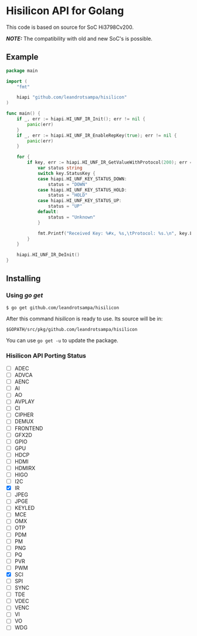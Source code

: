 # Hisilicon API for Golang
This code is based on source for SoC Hi3798Cv200.

**_NOTE:_** The compatibility with old and new SoC's is possible.

## Example

```go
package main

import (
	"fmt"

	hiapi "github.com/leandrotsampa/hisilicon"
)

func main() {
	if _, err := hiapi.HI_UNF_IR_Init(); err != nil {
		panic(err)
	}
	if _, err := hiapi.HI_UNF_IR_EnableRepKey(true); err != nil {
		panic(err)
	}

	for {
		if key, err := hiapi.HI_UNF_IR_GetValueWithProtocol(200); err == nil {
			var status string
			switch key.StatusKey {
			case hiapi.HI_UNF_KEY_STATUS_DOWN:
				status = "DOWN"
			case hiapi.HI_UNF_KEY_STATUS_HOLD:
				status = "HOLD"
			case hiapi.HI_UNF_KEY_STATUS_UP:
				status = "UP"
			default:
				status = "Unknown"
			}

			fmt.Printf("Received Key: %#x, %s,\tProtocol: %s.\n", key.Lower, status, key.ProtocolName)
		}
	}

	hiapi.HI_UNF_IR_DeInit()
}
```

## Installing

### Using *go get*

    $ go get github.com/leandrotsampa/hisilicon

After this command *hisilicon* is ready to use. Its source will be in:

    $GOPATH/src/pkg/github.com/leandrotsampa/hisilicon

You can use `go get -u` to update the package.

### Hisilicon API Porting Status

- [ ] ADEC
- [ ] ADVCA
- [ ] AENC
- [ ] AI
- [ ] AO
- [ ] AVPLAY
- [ ] CI
- [ ] CIPHER
- [ ] DEMUX
- [ ] FRONTEND
- [ ] GFX2D
- [ ] GPIO
- [ ] GPU
- [ ] HDCP
- [ ] HDMI
- [ ] HDMIRX
- [ ] HIGO
- [ ] I2C
- [X] IR
- [ ] JPEG
- [ ] JPGE
- [ ] KEYLED
- [ ] MCE
- [ ] OMX
- [ ] OTP
- [ ] PDM
- [ ] PM
- [ ] PNG
- [ ] PQ
- [ ] PVR
- [ ] PWM
- [X] SCI
- [ ] SPI
- [ ] SYNC
- [ ] TDE
- [ ] VDEC
- [ ] VENC
- [ ] VI
- [ ] VO
- [ ] WDG